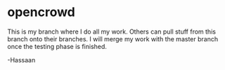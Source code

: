 # opencrowd

This is my branch where I do all my work. Others can pull stuff from this branch onto their branches.
I will merge my work with the master branch once the testing phase is finished.

-Hassaan
